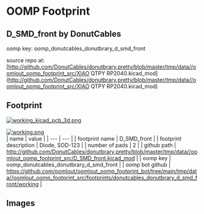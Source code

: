# OOMP Footprint  
## D_SMD_front  by DonutCables  
  
oomp key: oomp_donutcables_donutbrary_d_smd_front  
  
source repo at: [http://github.com/DonutCables/donutbrary.pretty/blob/master/tmp/data//oomlout_oomp_footprint_src/XIAO QTPY RP2040.kicad_mod](http://github.com/DonutCables/donutbrary.pretty/blob/master/tmp/data//oomlout_oomp_footprint_src/XIAO QTPY RP2040.kicad_mod)  
## Footprint  
  
[![working_kicad_pcb_3d.png](working_kicad_pcb_3d_600.png)](working_kicad_pcb_3d.png)  
  
[![working.png](working_600.png)](working.png)  
| name | value | 
| --- | --- | 
| footprint name | D_SMD_front | 
| footprint description | Diode, SOD-123 | 
| number of pads | 2 | 
| github path | http://github.com/DonutCables/donutbrary.pretty/blob/master/tmp/data//oomlout_oomp_footprint_src/D_SMD_front.kicad_mod | 
| oomp key | oomp_donutcables_donutbrary_d_smd_front | 
| oomp bot github | https://github.com/oomlout/oomlout_oomp_footprint_bot/tree/main/tmp/data//oomlout_oomp_footprint_src/footprints/donutcables_donutbrary_d_smd_front/working | 
## Images  
